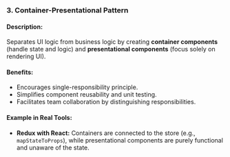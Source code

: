 ### **3. Container-Presentational Pattern**

#### Description:

Separates UI logic from business logic by creating **container components** (handle state and logic) and **presentational components** (focus solely on rendering UI).

#### Benefits:

- Encourages single-responsibility principle.
- Simplifies component reusability and unit testing.
- Facilitates team collaboration by distinguishing responsibilities.

#### Example in Real Tools:

- **Redux with React:** Containers are connected to the store (e.g., `mapStateToProps`), while presentational components are purely functional and unaware of the state.
